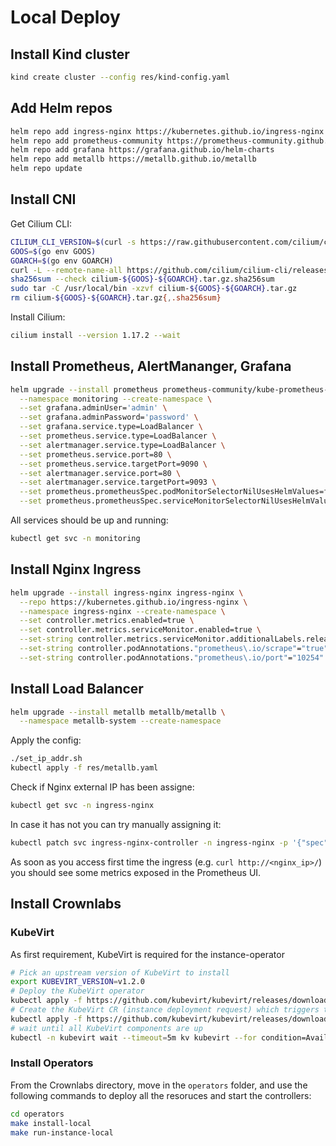 # Local Deploy

## Install Kind cluster
```bash
kind create cluster --config res/kind-config.yaml
```

## Add Helm repos
```bash
helm repo add ingress-nginx https://kubernetes.github.io/ingress-nginx
helm repo add prometheus-community https://prometheus-community.github.io/helm-charts
helm repo add grafana https://grafana.github.io/helm-charts
helm repo add metallb https://metallb.github.io/metallb
helm repo update
```

## Install CNI

Get Cilium CLI:
```bash
CILIUM_CLI_VERSION=$(curl -s https://raw.githubusercontent.com/cilium/cilium-cli/main/stable.txt)
GOOS=$(go env GOOS)
GOARCH=$(go env GOARCH)
curl -L --remote-name-all https://github.com/cilium/cilium-cli/releases/download/${CILIUM_CLI_VERSION}/cilium-${GOOS}-${GOARCH}.tar.gz{,.sha256sum}
sha256sum --check cilium-${GOOS}-${GOARCH}.tar.gz.sha256sum
sudo tar -C /usr/local/bin -xzvf cilium-${GOOS}-${GOARCH}.tar.gz
rm cilium-${GOOS}-${GOARCH}.tar.gz{,.sha256sum}
```

Install Cilium:
```bash
cilium install --version 1.17.2 --wait
```

## Install Prometheus, AlertMananger, Grafana
```bash
helm upgrade --install prometheus prometheus-community/kube-prometheus-stack \
  --namespace monitoring --create-namespace \
  --set grafana.adminUser='admin' \
  --set grafana.adminPassword='password' \
  --set grafana.service.type=LoadBalancer \
  --set prometheus.service.type=LoadBalancer \
  --set alertmanager.service.type=LoadBalancer \
  --set prometheus.service.port=80 \
  --set prometheus.service.targetPort=9090 \
  --set alertmanager.service.port=80 \
  --set alertmanager.service.targetPort=9093 \
  --set prometheus.prometheusSpec.podMonitorSelectorNilUsesHelmValues=false \
  --set prometheus.prometheusSpec.serviceMonitorSelectorNilUsesHelmValues=false
```

All services should be up and running:
```bash
kubectl get svc -n monitoring
```

## Install Nginx Ingress
```bash
helm upgrade --install ingress-nginx ingress-nginx \
  --repo https://kubernetes.github.io/ingress-nginx \
  --namespace ingress-nginx --create-namespace \
  --set controller.metrics.enabled=true \
  --set controller.metrics.serviceMonitor.enabled=true \
  --set-string controller.metrics.serviceMonitor.additionalLabels.release="prometheus" \
  --set-string controller.podAnnotations."prometheus\.io/scrape"="true" \
  --set-string controller.podAnnotations."prometheus\.io/port"="10254"
```

## Install Load Balancer
```bash
helm upgrade --install metallb metallb/metallb \
  --namespace metallb-system --create-namespace
```
Apply the config:
```bash
./set_ip_addr.sh
kubectl apply -f res/metallb.yaml
```

Check if Nginx external IP has been assigne:
```bash
kubectl get svc -n ingress-nginx
```
In case it has not you can try manually assigning it:
```bash
kubectl patch svc ingress-nginx-controller -n ingress-nginx -p '{"spec": {"loadBalancerIP": "<an_ip_in_the_range>"}}'
```

As soon as you access first time the ingress (e.g. `curl http://<nginx_ip>/`) you should see some metrics exposed in the Prometheus UI.


## Install Crownlabs

### KubeVirt

As first requirement, KubeVirt is required for the instance-operator

```bash
# Pick an upstream version of KubeVirt to install
export KUBEVIRT_VERSION=v1.2.0
# Deploy the KubeVirt operator
kubectl apply -f https://github.com/kubevirt/kubevirt/releases/download/${KUBEVIRT_VERSION}/kubevirt-operator.yaml
# Create the KubeVirt CR (instance deployment request) which triggers the actual installation
kubectl apply -f https://github.com/kubevirt/kubevirt/releases/download/${KUBEVIRT_VERSION}/kubevirt-cr.yaml
# wait until all KubeVirt components are up
kubectl -n kubevirt wait --timeout=5m kv kubevirt --for condition=Available
```

### Install Operators
From the Crownlabs directory, move in the `operators` folder, and use the following commands to deploy all the resoruces and start the controllers:
```bash
cd operators
make install-local
make run-instance-local
```
